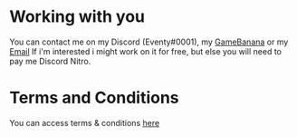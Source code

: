 # Working with you

You can contact me on my Discord (Eventy#0001), my [GameBanana](https://gamebanana.com/members/2046741) or my [Email](mailto:eventycodes@gmail.com)
If i'm interested i might work on it for free, but else you will need to pay me Discord Nitro.



# Terms and Conditions

You can access terms & conditions [here](./commission/terms.pdf)